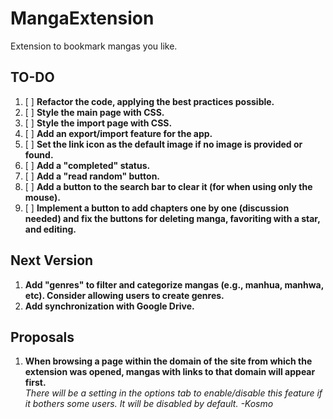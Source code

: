 # MangaExtension
Extension to bookmark mangas you like.

## TO-DO

1. [ ] **Refactor the code, applying the best practices possible.**
2. [ ] **Style the main page with CSS.**
3. [ ] **Style the import page with CSS.**
4. [ ] **Add an export/import feature for the app.**
5. [ ] **Set the link icon as the default image if no image is provided or found.**
6. [ ] **Add a "completed" status.**
7. [ ] **Add a "read random" button.**
8. [ ] **Add a button to the search bar to clear it (for when using only the mouse).**
9. [ ] **Implement a button to add chapters one by one (discussion needed) and fix the buttons for deleting manga, favoriting with a star, and editing.**

## Next Version

1. **Add "genres" to filter and categorize mangas (e.g., manhua, manhwa, etc). Consider allowing users to create genres.**
2. **Add synchronization with Google Drive.**

## Proposals

1. **When browsing a page within the domain of the site from which the extension was opened, mangas with links to that domain will appear first.**  
   *There will be a setting in the options tab to enable/disable this feature if it bothers some users.
   It will be disabled by default.*
   *-Kosmo*